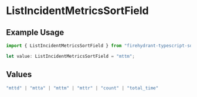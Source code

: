 # ListIncidentMetricsSortField

## Example Usage

```typescript
import { ListIncidentMetricsSortField } from "firehydrant-typescript-sdk/models/operations";

let value: ListIncidentMetricsSortField = "mttm";
```

## Values

```typescript
"mttd" | "mtta" | "mttm" | "mttr" | "count" | "total_time"
```